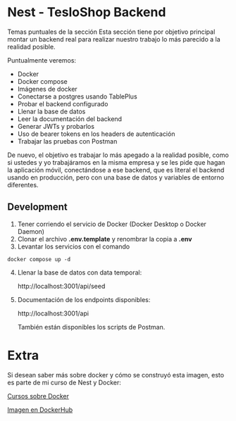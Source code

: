 # Nest - TesloShop Backend

Temas puntuales de la sección
Esta sección tiene por objetivo principal montar un backend real para realizar nuestro trabajo lo más parecido a la realidad posible.

Puntualmente veremos:

- Docker
- Docker compose
- Imágenes de docker
- Conectarse a postgres usando TablePlus
- Probar el backend configurado
- Llenar la base de datos
- Leer la documentación del backend
- Generar JWTs y probarlos
- Uso de bearer tokens en los headers de autenticación
- Trabajar las pruebas con Postman

De nuevo, el objetivo es trabajar lo más apegado a la realidad posible, como si ustedes y yo trabajáramos en la misma empresa y se les pide que hagan la aplicación móvil, conectándose a ese backend, que es literal el backend usando en producción, pero con una base de datos y variables de entorno diferentes.

## Development

1. Tener corriendo el servicio de Docker (Docker Desktop o Docker Daemon)
2. Clonar el archivo **.env.template** y renombrar la copia a **.env**
3. Levantar los servicios con el comando

```
docker compose up -d
```

4. Llenar la base de datos con data temporal:

   http://localhost:3001/api/seed

5. Documentación de los endpoints disponibles:

   http://localhost:3001/api

   También están disponibles los scripts de Postman.

# Extra

Si desean saber más sobre docker y cómo se construyó esta imagen, esto es parte de mi curso de Nest y Docker:

[Cursos sobre Docker](https://fernando-herrera.com/#/search/docker)

[Imagen en DockerHub](https://hub.docker.com/repository/docker/klerith/flutter-backend-teslo-shop/general)
